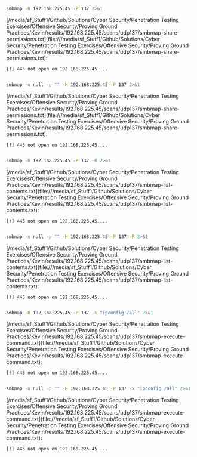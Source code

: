 ```bash
smbmap -H 192.168.225.45 -P 137 2>&1
```

[/media/sf_Stuff1/Github/Solutions/Cyber Security/Penetration Testing Exercises/Offensive Security/Proving Ground Practices/Kevin/results/192.168.225.45/scans/udp137/smbmap-share-permissions.txt](file:///media/sf_Stuff1/Github/Solutions/Cyber Security/Penetration Testing Exercises/Offensive Security/Proving Ground Practices/Kevin/results/192.168.225.45/scans/udp137/smbmap-share-permissions.txt):

```
[!] 445 not open on 192.168.225.45....


```
```bash
smbmap -u null -p "" -H 192.168.225.45 -P 137 2>&1
```

[/media/sf_Stuff1/Github/Solutions/Cyber Security/Penetration Testing Exercises/Offensive Security/Proving Ground Practices/Kevin/results/192.168.225.45/scans/udp137/smbmap-share-permissions.txt](file:///media/sf_Stuff1/Github/Solutions/Cyber Security/Penetration Testing Exercises/Offensive Security/Proving Ground Practices/Kevin/results/192.168.225.45/scans/udp137/smbmap-share-permissions.txt):

```
[!] 445 not open on 192.168.225.45....


```
```bash
smbmap -H 192.168.225.45 -P 137 -R 2>&1
```

[/media/sf_Stuff1/Github/Solutions/Cyber Security/Penetration Testing Exercises/Offensive Security/Proving Ground Practices/Kevin/results/192.168.225.45/scans/udp137/smbmap-list-contents.txt](file:///media/sf_Stuff1/Github/Solutions/Cyber Security/Penetration Testing Exercises/Offensive Security/Proving Ground Practices/Kevin/results/192.168.225.45/scans/udp137/smbmap-list-contents.txt):

```
[!] 445 not open on 192.168.225.45....


```
```bash
smbmap -u null -p "" -H 192.168.225.45 -P 137 -R 2>&1
```

[/media/sf_Stuff1/Github/Solutions/Cyber Security/Penetration Testing Exercises/Offensive Security/Proving Ground Practices/Kevin/results/192.168.225.45/scans/udp137/smbmap-list-contents.txt](file:///media/sf_Stuff1/Github/Solutions/Cyber Security/Penetration Testing Exercises/Offensive Security/Proving Ground Practices/Kevin/results/192.168.225.45/scans/udp137/smbmap-list-contents.txt):

```
[!] 445 not open on 192.168.225.45....


```
```bash
smbmap -H 192.168.225.45 -P 137 -x "ipconfig /all" 2>&1
```

[/media/sf_Stuff1/Github/Solutions/Cyber Security/Penetration Testing Exercises/Offensive Security/Proving Ground Practices/Kevin/results/192.168.225.45/scans/udp137/smbmap-execute-command.txt](file:///media/sf_Stuff1/Github/Solutions/Cyber Security/Penetration Testing Exercises/Offensive Security/Proving Ground Practices/Kevin/results/192.168.225.45/scans/udp137/smbmap-execute-command.txt):

```
[!] 445 not open on 192.168.225.45....


```
```bash
smbmap -u null -p "" -H 192.168.225.45 -P 137 -x "ipconfig /all" 2>&1
```

[/media/sf_Stuff1/Github/Solutions/Cyber Security/Penetration Testing Exercises/Offensive Security/Proving Ground Practices/Kevin/results/192.168.225.45/scans/udp137/smbmap-execute-command.txt](file:///media/sf_Stuff1/Github/Solutions/Cyber Security/Penetration Testing Exercises/Offensive Security/Proving Ground Practices/Kevin/results/192.168.225.45/scans/udp137/smbmap-execute-command.txt):

```
[!] 445 not open on 192.168.225.45....


```
